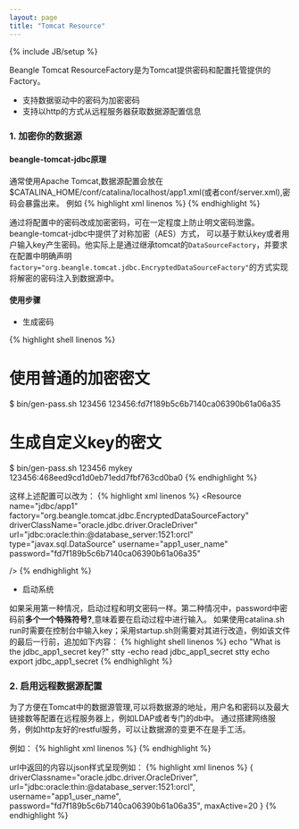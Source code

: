 ```yaml
---
layout: page
title: "Tomcat Resource"
---
```

{% include JB/setup %}

Beangle Tomcat ResourceFactory是为Tomcat提供密码和配置托管提供的Factory。

* 支持数据驱动中的密码为加密密码
* 支持以http的方式从远程服务器获取数据源配置信息

### 1. 加密你的数据源

#### beangle-tomcat-jdbc原理
通常使用Apache Tomcat,数据源配置会放在$CATALINA_HOME/conf/catalina/localhost/app1.xml(或者conf/server.xml),密码会暴露出来。
例如
{% highlight xml linenos %}
<Resource 
  name="jdbc/app1"
  driverClassName="oracle.jdbc.driver.OracleDriver"
  url="jdbc:oracle:thin:@database_server:1521:orcl" 
  type="javax.sql.DataSource"
  username="app1_user_name"
  password="app1_password"
  />
{% endhighlight %}

通过将配置中的密码改成加密密码，可在一定程度上防止明文密码泄露。beangle-tomcat-jdbc中提供了对称加密（AES）方式，
可以基于默认key或者用户输入key产生密码。他实际上是通过继承tomcat的`DataSourceFactory`，并要求在配置中明确声明`  factory="org.beangle.tomcat.jdbc.EncryptedDataSourceFactory"`的方式实现将解密的密码注入到数据源中。

#### 使用步骤

* 生成密码

{% highlight shell linenos %}
# 使用普通的加密密文
$ bin/gen-pass.sh 123456
123456:fd7f189b5c6b7140ca06390b61a06a35
# 生成自定义key的密文
$ bin/gen-pass.sh 123456 mykey
123456:468eed9cd1d0eb71edd7fbf763cd0ba0
{% endhighlight %}

这样上述配置可以改为：
{% highlight xml linenos %}
<Resource 
  name="jdbc/app1"
  factory="org.beangle.tomcat.jdbc.EncryptedDataSourceFactory"
  driverClassName="oracle.jdbc.driver.OracleDriver"
  url="jdbc:oracle:thin:@database_server:1521:orcl" 
  type="javax.sql.DataSource"
  username="app1_user_name"
  password="fd7f189b5c6b7140ca06390b61a06a35"
  <!--或者password="?468eed9cd1d0eb71edd7fbf763cd0ba0"-->
  />
{% endhighlight %}

* 启动系统

如果采用第一种情况，启动过程和明文密码一样。第二种情况中，password中密码前**多个一个特殊符号?**,意味着要在启动过程中进行输入。
如果使用catalina.sh run时需要在控制台中输入key；采用startup.sh则需要对其进行改造，例如该文件的最后一行前，追加如下内容：
{% highlight shell linenos %}
echo "What is the jdbc_app1_secret key?"
stty -echo
read jdbc_app1_secret
stty echo
export jdbc_app1_secret
{% endhighlight %}

### 2. 启用远程数据源配置

为了方便在Tomcat中的数据源管理,可以将数据源的地址，用户名和密码以及最大链接数等配置在远程服务器上，例如LDAP或者专门的db中。
通过搭建网络服务，例如http友好的restful服务，可以让数据源的变更不在是手工活。

例如：
{% highlight xml linenos %}
<Resource 
  name="jdbc/app1"
  factory="org.beangle.tomcat.jdbc.EncryptedDataSourceFactory"
  url="http://mydatasource.com/app/myid?mykey" 
  type="javax.sql.DataSource"
  />
{% endhighlight %}

url中返回的内容以json样式呈现例如：
{% highlight xml linenos %}
{
  driverClassname="oracle.jdbc.driver.OracleDriver",
  url="jdbc:oracle:thin:@database_server:1521:orcl",
  username="app1_user_name",
  password="fd7f189b5c6b7140ca06390b61a06a35",
  maxActive=20
}
{% endhighlight %}

